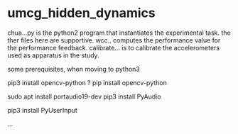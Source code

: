 # umcg_hidden_dynamics
chua...py is the python2 program that instantiates the experimental task.
the ther files here are supportive. wcc.. computes the performance value for the performance feedback.
calibrate... is to calibrate the accelerometers used as apparatus in the study.

some prerequisites, when moving to python3

pip3 install opencv-python
? pip install opencv-python

sudo apt install portaudio19-dev 
pip3 install PyAudio

pip3 install PyUserInput

...
